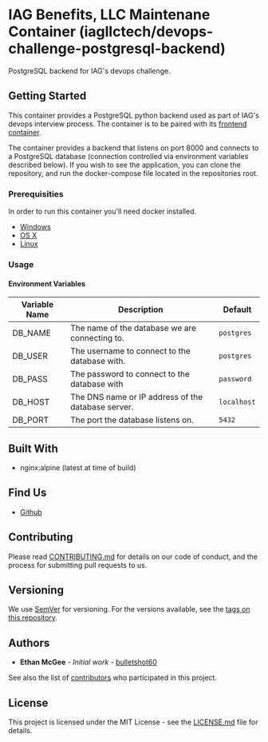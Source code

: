 # IAG Benefits, LLC Maintenane Container (iagllctech/devops-challenge-postgresql-backend)

PostgreSQL backend for IAG's devops challenge.

## Getting Started

This container provides a PostgreSQL python backend used as part of IAG's devops interview process.  The container is to be paired with its [frontend container](https://hub.docker.com/repository/docker/iagllctech/devops-challenge-frontend).

The container provides a backend that listens on port 8000 and connects to a PostgreSQL database (connection controlled via environment variables described below). If you wish to see the application, you can clone the repository, and run the docker-compose file located in the repositories root.

### Prerequisities

In order to run this container you'll need docker installed.

* [Windows](https://docs.docker.com/windows/started)
* [OS X](https://docs.docker.com/mac/started/)
* [Linux](https://docs.docker.com/linux/started/)

### Usage

#### Environment Variables

| Variable Name | Description | Default |
| --- | --- | --- |
| DB_NAME | The name of the database we are connecting to. | `postgres` |
| DB_USER | The username to connect to the database with. | `postgres` |
| DB_PASS | The password to connect to the database with | `password` |
| DB_HOST | The DNS name or IP address of the database server. | `localhost` |
| DB_PORT | The port the database listens on. | `5432` |

## Built With

* nginx:alpine (latest at time of build)

## Find Us

* [Github](https://github.com/iagtech/devops-challenge-postgresql)

## Contributing

Please read [CONTRIBUTING.md](https://github.com/iagtech/devops-challenge-postgresql/blob/main/CONTRIBUTING.md) for details on our code of conduct, and the process for submitting pull requests to us.

## Versioning

We use [SemVer](http://semver.org/) for versioning. For the versions available, see the [tags on this repository](https://github.com/iagtech/devops-challenge-postgresql/tags). 

## Authors

* **Ethan McGee** - *Initial work* - [bulletshot60](https://github.com/bulletshot60)

See also the list of [contributors](https://github.com/iagtech/devops-challenge-postgresql/contributors) who participated in this project.

## License

This project is licensed under the MIT License - see the [LICENSE.md](https://github.com/iagtech/devops-challenge-postgresql/blob/main/LICENSE.md) file for details.

